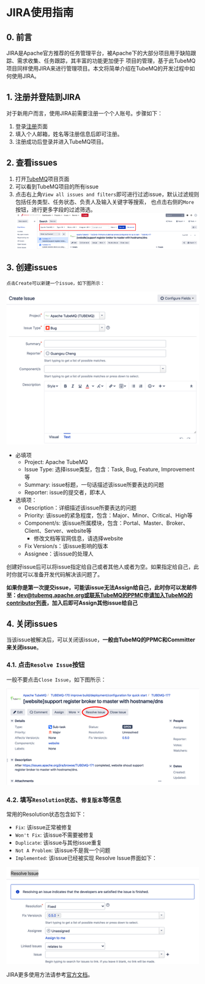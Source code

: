# JIRA使用指南
## 0. 前言
JIRA是Apache官方推荐的任务管理平台，被Apache下的大部分项目用于缺陷跟踪、需求收集、任务跟踪，其丰富的功能更加便于
项目的管理，基于此TubeMQ项目同样使用JIRA来进行管理项目。本文将简单介绍在TubeMQ的开发过程中如何使用JIRA。

## 1. 注册并登陆到JIRA
对于新用户而言，使用JIRA前需要注册一个个人账号。步骤如下：
1. 登录[注册](https://issues.apache.org/jira/secure/Signup!default.jspa)页面
2. 填入个人邮箱，姓名等注册信息后即可注册。
3. 注册成功后登录并进入TubeMQ项目。

## 2. 查看issues
1. 打开[TubeMQ](https://issues.apache.org/jira/projects/TUBEMQ/issues)项目页面
2. 可以看到TubeMQ项目的所有issue
3. 点击右上角`View all issues and filters`即可进行过滤issue，默认过滤规则包括任务类型、任务状态、负责人及输入关键字等搜索，
也点击右侧的`More`按钮，进行更多字段的过滤筛选。
![](../img/development/jira_filter.png)

## 3. 创建issues
    点击Create可以新建一个issue，如下图所示：

![](../img/development/jira_create_issue.png)

- 必填项
  - Project: Apache TubeMQ
  - Issue Type: 选择issue类型，包含：Task, Bug, Feature, Improvement等
  - Summary: issue标题，一句话描述该issue所要表达的问题
  - Reporter: issue的提交者，即本人
- 选填项：
  - Description：详细描述该issue所要表达的问题
  - Priority: 该issue的紧急程度，包含：Major、Minor、Critical、High等
  - Component/s: 该issue所属模块，包含：Portal、Master、Broker、Client、Server、website等
    - 修改文档等官网信息，请选择website
  - Fix Version/s：该issue影响的版本
  - Assignee：该issue的处理人

创建好issue后可以将issue指定给自己或者其他人或者为空。如果指定给自己，此时你就可以准备开发代码解决该问题了。

**如果你是第一次提交issue，可能该issue无法Assign给自己，此时你可以发邮件至：dev@tubemq.apache.org或联系TubeMQ的PPMC申请加入TubeMQ的contributor列表，加入后即可Assign其他issue给自己**

## 4. 关闭issues
当该issue被解决后，可以关闭该issue，**一般由TubeMQ的PPMC和Committer来关闭issue**。
### 4.1. 点击`Resolve Issue`按钮
一般不要点击`Close Issue`，如下图所示：

![](../img/development/jira_resolve_issue_1.png)

### 4.2. 填写`Resolution状态`、`修复版本`等信息
常用的Resolution状态包含如下：
- `Fix`: 该issue正常被修复
- `Won't Fix`: 该issue不需要被修复
- `Duplicate`: 该issue与其他issue重复
- `Not A Problem`: 该issue不是我一个问题
- `Implemented`: 该issue已经被实现
Resolve Issue界面如下：

![](../img/development/jira_resolve_issue_2.png)

JIRA更多使用方法请参考[官方文档](https://confluence.atlassian.com/jiracoreserver076/getting-started-with-jira-core-945111995.html)。